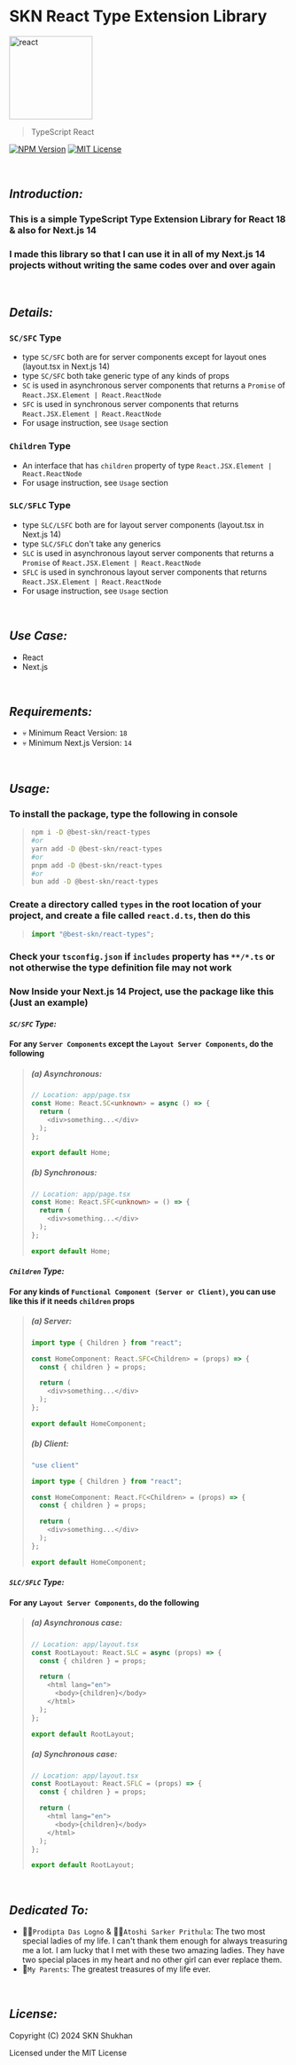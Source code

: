 # SKN React Type Extension Library

<img width="150px" src="https://firebasestorage.googleapis.com/v0/b/skn-ultimate-project-la437.appspot.com/o/GitHub%20Library%2F08-TypeScript-SRT.svg?alt=media&token=5ada477b-a37e-4cdd-be35-19e1e89de649" alt="react" />

> TypeScript React

[![NPM Version](https://img.shields.io/npm/v/%40best-skn%2Freact-types)](https://www.npmjs.com/package/@best-skn/react-types) [![MIT License](https://img.shields.io/badge/License-MIT-yellow.svg)](https://opensource.org/license/mit)

&nbsp;

## **_Introduction:_**

### This is a simple TypeScript Type Extension Library for React 18 & also for Next.js 14

### I made this library so that I can use it in all of my Next.js 14 projects without writing the same codes over and over again

&nbsp;

## **_Details:_**

### **`SC/SFC` Type**

- type `SC/SFC` both are for server components except for layout ones (layout.tsx in Next.js 14)
- type `SC/SFC` both take generic type of any kinds of props
- `SC` is used in asynchronous server components that returns a `Promise` of `React.JSX.Element | React.ReactNode`
- `SFC` is used in synchronous server components that returns `React.JSX.Element | React.ReactNode`
- For usage instruction, see `Usage` section

### **`Children` Type**

- An interface that has `children` property of type `React.JSX.Element | React.ReactNode`
- For usage instruction, see `Usage` section

### **`SLC/SFLC` Type**

- type `SLC/LSFC` both are for layout server components (layout.tsx in Next.js 14)
- type `SLC/SFLC` don't take any generics
- `SLC` is used in asynchronous layout server components that returns a `Promise`
  of `React.JSX.Element | React.ReactNode`
- `SFLC` is used in synchronous layout server components that returns `React.JSX.Element | React.ReactNode`
- For usage instruction, see `Usage` section

&nbsp;

## **_Use Case:_**

- React
- Next.js

&nbsp;

## **_Requirements:_**

- 💀 Minimum React Version: `18`
- 💀 Minimum Next.js Version: `14`

&nbsp;

## **_Usage:_**

### To install the package, type the following in console

> ```zsh
> npm i -D @best-skn/react-types
> #or
> yarn add -D @best-skn/react-types
> #or
> pnpm add -D @best-skn/react-types
> #or
> bun add -D @best-skn/react-types
> ```

### Create a directory called `types` in the root location of your project, and create a file called `react.d.ts`, then do this

> ```typescript
> import "@best-skn/react-types";
> ```

### Check your `tsconfig.json` if `includes` property has `**/*.ts` or not otherwise the type definition file may not work

### Now Inside your Next.js 14 Project, use the package like this (Just an example)

#### **_`SC/SFC` Type:_**

#### For any `Server Components` except the `Layout Server Components`, do the following

> ##### **(a) Asynchronous:**
>
> ```typescript jsx
> // Location: app/page.tsx
> const Home: React.SC<unknown> = async () => {
>   return (
>     <div>something...</div>
>   );
> };
>
> export default Home;
> ```
>
> ##### **(b) Synchronous:**
>
> ```typescript jsx
> // Location: app/page.tsx
> const Home: React.SFC<unknown> = () => {
>   return (
>     <div>something...</div>
>   );
> };
>
> export default Home;
> ```

#### **_`Children` Type:_**

#### For any kinds of `Functional Component (Server or Client)`, you can use like this if it needs `children` props

> ##### **(a) Server:**
>
> ```typescript jsx
> import type { Children } from "react";
>
> const HomeComponent: React.SFC<Children> = (props) => {
>   const { children } = props;
>
>   return (
>     <div>something...</div>
>   );
> };
>
> export default HomeComponent;
> ```
>
> ##### **(b) Client:**
>
> ```typescript jsx
> "use client"
>
> import type { Children } from "react";
>
> const HomeComponent: React.FC<Children> = (props) => {
>   const { children } = props;
>
>   return (
>     <div>something...</div>
>   );
> };
>
> export default HomeComponent;
> ```

#### **_`SLC/SFLC` Type:_**

#### For any `Layout Server Components`, do the following

> ##### **(a) Asynchronous case:**
>
> ```typescript jsx
> // Location: app/layout.tsx
> const RootLayout: React.SLC = async (props) => {
>   const { children } = props;
>
>   return (
>     <html lang="en">
>       <body>{children}</body>
>     </html>
>   );
> };
>
> export default RootLayout;
> ```
>
> ##### **(a) Synchronous case:**
>
> ```typescript jsx
> // Location: app/layout.tsx
> const RootLayout: React.SFLC = (props) => {
>   const { children } = props;
>
>   return (
>     <html lang="en">
>       <body>{children}</body>
>     </html>
>   );
> };
>
> export default RootLayout;
> ```

&nbsp;

## **_Dedicated To:_**

- 👩‍🎨`Prodipta Das Logno` & 🧛‍♀️`Atoshi Sarker Prithula`: The two most special ladies of my life. I
  can't thank them
  enough for always treasuring me a lot. I am lucky that I met with these two amazing ladies. They
  have two special
  places in my heart and no other girl can ever replace them.
- 💯`My Parents`: The greatest treasures of my life ever.

&nbsp;

## **_License:_**

Copyright (C) 2024 SKN Shukhan

Licensed under the MIT License
